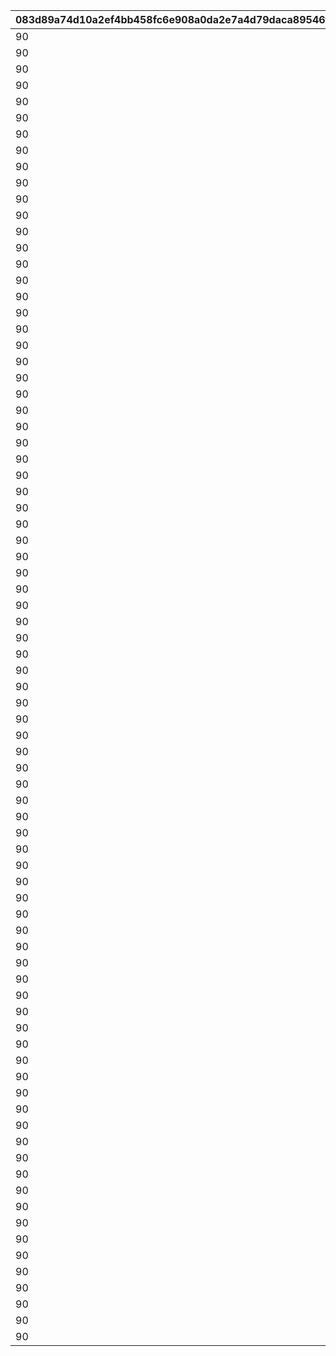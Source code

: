 |083d89a74d10a2ef4bb458fc6e908a0da2e7a4d79daca89546fbcb40a881bb2e|ec3e4e7d252f534fa699aa7a0a80aa07eed6d94649252eb040e1e1fe45b1044d|c24ffc649608330aed3646a1851cb51ccab7c1c3e5638018f8cd5a282de3b43c|cbdc9c6a9cde7db4f5a516193e4844d1bf8c53a9141bfbb41156607d7b9940f9|ba27f1154917038ddf92979b2b6e4989bef6f414d68ee0f0906fbe7cef6598c3|3b88aa8fb16822ea7b0932c5b89cd96b2dfdc6c0523774a3f3645a8872d1c2f8|abea5a15c82e21bc39fc019b1cfee5a06e34249c936e70e4b4153673a7dfaac4|e50561ea4927d1aab9de08815e777849250a58aa606b745c0dd0c71e7a5e94c0|61d8f49dbc4bf7f271e81e5e2fa0b7c3122dac31c0decbd8c216daec31c1c77d|9bd4bbcc7396936e17d841707865c556270d9ec8853688244fb86759598b5018|bf880f196740a558e2349ced9c5bf1d9edb91096c9cf2502b21a1d97ea93a9f9|3aa81b727cf3876f10d896562ee8237e3fb3bac9197d83997a7f1e25fbb53e99|7ca74aa0576dd99a06d6456c01e0617a4eaec3eff8dbe79493e37405ae621efb|566586014ca3276d3f7231ac7b840b1079de1e603b8090e01e00d1e9b4c228e3|8d1f4a909b1757e4e0b0464abd88471bd490f1daa1e3ac49396b4468fe2950b2|a9f5e24e97d85ca403dfabd2adf1c06663847ca0ae63ca43bd1ff4d40b1816d9|8397f045bd1d1df073dc56538ae2bc3ef72703f4865d330ce6de75eb1ef322ef|815a225fc89e68f843559d91534c211dd9b119ea20795ae7259dcf557853caa3|80d1a62b82af64eb30f0c014dbee11c9bf999fc96031c7139286ceb31d58bb1c|
| --- | --- | --- | --- | --- | --- | --- | --- | --- | --- | --- | --- | --- | --- | --- | --- | --- | --- | --- |
|90|-100|112201|105501|100701|6|100701|1|6|1001|103401|6|6|0|100003|1|123001|100111|6|
|90|-100|105101|100901|106601|6|103401|1|6|1001|103401|6|6|0|100003|2|123001|100112|6|
|90|-100|106901|110301|112701|6|110301|1|6|1001|113401|6|6|0|100003|3|101801|100113|6|
|90|-100|123001|117301|102901|4|100201|2|4|1001|103401|4|4|0|100003|1|100201|100121|5|
|90|-100|110301|105101|104801|4|104001|2|4|1001|117301|4|4|0|100003|2|104001|100122|4|
|90|-100|100801|118501|101401|5|101401|2|4|1001|118001|4|4|0|100003|3|111001|100123|4|
|90|-100|123001|112201|100701|2|112201|3|1|1001|117301|2|1|0|100003|1|100801|100131|3|
|90|-100|105501|103401|100501|1|105501|3|1|1001|106601|2|2|0|100003|2|112201|100132|1|
|90|-100|110301|113401|105401|2|124501|3|1|1001|104801|1|3|0|100003|3|124501|100133|2|
|90|-100|105001|117301|106601|6|111401|1|6|1002|103401|6|6|0|100003|1|111401|100211|6|
|90|-100|123001|113401|105201|6|113401|1|6|1002|105401|6|6|0|100003|2|100801|100212|6|
|90|-100|123001|105501|100501|6|105501|1|6|1002|103401|6|6|0|100003|3|107701|100213|6|
|90|-100|100901|124101|122801|5|122801|2|4|1002|103401|4|4|0|100003|1|119001|100221|4|
|90|-100|121101|103401|105201|4|100501|2|4|1002|100501|4|5|0|100003|2|123001|100222|4|
|90|-100|123001|105501|100701|4|118501|2|4|1002|103401|4|5|0|100003|3|118501|100223|5|
|90|-100|102601|103401|105201|1|108901|3|1|1002|108901|2|3|0|100003|1|123001|100231|1|
|90|-100|112201|113401|104801|2|104801|3|1|1002|102601|1|3|0|100003|2|123001|100232|2|
|90|-100|110301|100501|100701|1|106001|3|1|1002|114701|2|7|0|100003|3|106001|100233|2|
|90|-100|123001|103401|102901|6|102901|1|6|1003|122801|6|6|0|100003|1|125101|100311|6|
|90|-100|110301|180301|105401|6|180301|1|6|1003|106601|6|6|0|100003|2|111001|100312|6|
|90|-100|118001|123001|101401|6|121401|1|6|1003|121401|6|6|0|100003|3|118501|100313|6|
|90|-100|110301|103401|114701|4|114701|2|4|1003|106601|4|5|0|100003|1|123001|100321|4|
|90|-100|106901|110301|100701|4|106901|2|4|1003|117301|4|4|0|100003|2|180201|100322|5|
|90|-100|113401|105101|103401|4|124501|2|4|1003|117501|4|5|0|100003|3|124501|100323|4|
|90|-100|102601|117301|103401|2|108101|3|1|1003|108101|8|3|0|100003|1|123001|100331|1|
|90|-100|123501|112701|100701|2|108201|3|1|1003|103401|1|8|0|100003|2|108201|100332|2|
|90|-100|100801|101001|101401|1|108301|3|1|1003|123001|3|8|0|100003|3|108301|100333|1|
|90|-100|100901|103401|114701|6|106601|1|6|1004|106601|6|6|0|100003|1|110301|100411|6|
|90|-100|103401|105401|180401|6|180401|1|6|1004|100501|6|6|0|100003|2|106901|100412|6|
|90|-100|123001|101401|103401|6|100801|1|6|1004|105501|6|6|0|100003|3|100801|100413|6|
|90|-100|110301|180301|105401|4|105401|2|4|1004|106601|4|4|0|100003|1|118001|100421|4|
|90|-100|124501|110301|105301|4|101801|2|4|1004|113401|4|4|0|100003|2|101801|100422|5|
|90|-100|105501|103401|105201|4|123301|2|4|1004|123301|4|5|0|100003|3|123001|100423|4|
|90|-100|110301|126101|126001|3|126101|3|3|1004|125801|3|8|0|100003|1|108301|100431|2|
|90|-100|123001|121101|103301|2|103301|3|7|1004|103401|1|8|0|100003|2|108301|100432|3|
|90|-100|123001|180501|105801|2|105801|3|7|1004|117301|2|7|0|100003|3|106001|100433|3|
|90|-100|112201|105501|100701|6|105501|1|6|1005|103401|6|6|0|100003|1|123001|100511|6|
|90|-100|105101|100901|106601|6|100901|1|6|1005|103401|6|6|0|100003|2|123001|100512|6|
|90|-100|106901|110301|112701|6|112701|1|6|1005|113401|6|6|0|100003|3|101801|100513|6|
|90|-100|123801|100101|114701|4|100101|2|4|1005|106601|4|4|0|100003|1|110301|100521|4|
|90|-100|102601|105501|105201|4|102601|2|4|1005|103401|4|4|0|100003|2|112201|100522|4|
|90|-100|110301|105501|105401|4|119201|2|4|1005|119201|4|4|0|100003|3|121401|100523|4|
|90|-100|107701|103401|105201|1|106601|3|1|1005|106601|1|8|0|100003|1|108301|100531|8|
|90|-100|123001|126101|127901|3|127901|3|3|1005|103401|1|8|0|100003|2|108301|100532|3|
|90|-100|123001|102601|105801|1|108401|3|7|1005|123301|2|8|0|100003|3|108401|100533|3|
|90|-100|105001|117301|106601|6|111401|1|6|1006|103401|6|6|0|100003|1|111401|100611|6|
|90|-100|123001|113401|105201|6|113401|1|6|1006|105401|6|6|0|100003|2|100801|100612|6|
|90|-100|123001|105501|100501|6|107701|1|6|1006|103401|6|6|0|100003|3|107701|100613|6|
|90|-100|105001|112201|106601|4|112201|2|4|1006|103401|4|4|0|100003|1|111401|100621|4|
|90|-100|105501|105301|102901|4|123001|2|4|1006|105401|4|5|0|100003|2|123001|100622|4|
|90|-100|112201|101401|100701|4|117301|2|4|1006|117301|4|5|0|100003|3|123001|100623|4|
|90|-100|106001|105501|128301|1|128301|3|3|1006|103401|1|8|0|100003|1|108301|100631|7|
|90|-100|123001|123301|106501|2|106501|3|1|1006|106601|1|8|0|100003|2|108301|100632|3|
|90|-100|123001|110301|109001|2|109001|3|8|1006|102601|1|8|0|100003|3|107701|100633|3|
|90|-100|123001|103401|102901|6|125101|1|6|1007|122801|6|6|1001|100003|1|125101|100711|6|
|90|-100|110301|180301|105401|6|111001|1|6|1007|106601|6|6|1001|100003|2|111001|100712|6|
|90|-100|118001|123001|101401|6|118001|1|6|1007|121401|6|6|1001|100003|3|118501|100713|6|
|90|-100|123001|117301|102901|4|100201|2|4|1007|103401|4|4|1001|100003|1|100201|100721|5|
|90|-100|110301|105101|104801|4|105101|2|4|1007|117301|4|4|1001|100003|2|104001|100722|4|
|90|-100|100801|118501|101401|4|100801|2|4|1007|118001|4|4|1001|100003|3|111001|100723|4|
|90|-100|123001|102601|128801|1|128801|3|3|1007|123301|2|3|1001|100003|1|118501|100731|3|
|90|-100|128901|105501|104501|1|128901|3|1|1007|103401|1|8|1001|100003|2|108301|100732|3|
|90|-100|123001|117301|128301|2|128701|3|3|1007|128701|3|8|1001|100003|3|108301|100733|3|
|90|-100|112201|105501|100701|6|100701|1|6|1008|103401|6|6|1002|100003|1|123001|100811|6|
|90|-100|105001|117301|106601|6|111401|1|6|1008|103401|6|6|1002|100003|2|111401|100812|6|
|90|-100|123001|103401|102901|6|102901|1|6|1008|122801|6|6|1002|100003|3|125101|100813|6|
|90|-100|101201|110301|104601|4|110301|2|4|1008|103401|4|4|1002|100003|1|111401|100821|4|
|90|-100|106901|113401|105201|4|106601|2|4|1008|106601|4|5|1002|100003|2|123001|100822|5|
|90|-100|123001|101401|103401|4|123001|2|4|1008|105501|4|4|1002|100003|3|100801|100823|5|
|90|-100|108801|112201|108901|2|108801|3|1|1008|103401|1|8|1002|100003|1|108301|100831|1|
|90|-100|107701|126101|100701|3|129001|3|1|1008|108901|1|3|1002|100003|2|129001|100832|8|
|90|-100|123001|101401|103401|1|100201|3|1|1008|126101|3|1|1002|100003|3|100201|100833|3|
|90|-100|100901|103401|114701|6|100901|1|6|1009|106601|6|6|1003|100003|1|110301|100911|6|
|90|-100|103401|105401|180401|6|106901|1|6|1009|100501|6|6|1003|100003|2|106901|100912|6|
|90|-100|123001|101401|103401|6|101401|1|6|1009|105501|6|6|1003|100003|3|100801|100913|6|
|90|-100|100901|124101|122801|4|122801|2|4|1009|103401|4|4|1003|100003|1|119001|100921|4|
|90|-100|121101|103401|105201|4|100501|2|4|1009|100501|4|5|1003|100003|2|123001|100922|4|
|90|-100|123001|105501|100701|4|103401|2|4|1009|103401|4|5|1003|100003|3|118501|100923|5|
|90|-100|101601|103401|120001|1|120001|3|2|1009|104901|7|8|1003|100003|1|108301|100931|7|
|90|-100|112201|101801|108901|1|112201|3|1|1009|100501|1|3|1003|100003|2|129001|100932|2|
|90|-100|123001|126101|100701|3|123001|3|1|1009|128801|3|3|1003|100003|3|129001|100933|3|